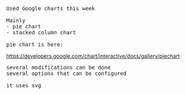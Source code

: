 <pre>
Used Google charts this week

Mainly
- pie chart
- stacked column chart

pie chart is here:
</pre>
https://developers.google.com/chart/interactive/docs/gallery/piechart

<pre>
several modifications can be done
several options that can be configured

it uses svg
</pre>


<pre> </pre>

